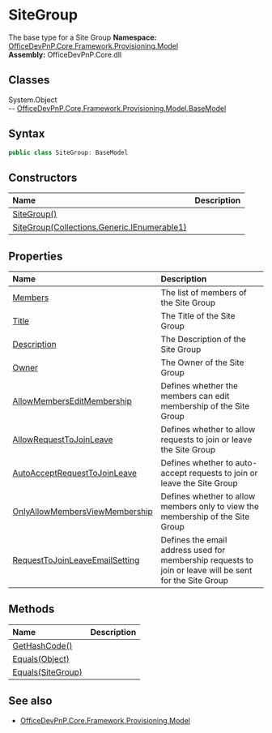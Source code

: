 # SiteGroup
The base type for a Site Group
**Namespace:** [OfficeDevPnP.Core.Framework.Provisioning.Model](OfficeDevPnP.Core.Framework.Provisioning.Model.md)  
**Assembly:** OfficeDevPnP.Core.dll  
## Classes
System.Object  
-- [OfficeDevPnP.Core.Framework.Provisioning.Model.BaseModel](OfficeDevPnP.Core.Framework.Provisioning.Model.BaseModel.md)
## Syntax
```C#
public class SiteGroup: BaseModel
```
## Constructors
|**Name**|**Description**|
|:-----|:-----|
| [SiteGroup()](SiteGroupconstructor1details.md) | 
| [SiteGroup(Collections.Generic.IEnumerable1<User>)](SiteGroupconstructor1details.md) | 
## Properties
|**Name**|**Description**|
|:-----|:-----|
| [Members](SiteGroup.Members.md) | The list of members of the Site Group
| [Title](SiteGroup.Title.md) | The Title of the Site Group
| [Description](SiteGroup.Description.md) | The Description of the Site Group
| [Owner](SiteGroup.Owner.md) | The Owner of the Site Group
| [AllowMembersEditMembership](SiteGroup.AllowMembersEditMembership.md) | Defines whether the members can edit membership of the Site Group
| [AllowRequestToJoinLeave](SiteGroup.AllowRequestToJoinLeave.md) | Defines whether to allow requests to join or leave the Site Group
| [AutoAcceptRequestToJoinLeave](SiteGroup.AutoAcceptRequestToJoinLeave.md) | Defines whether to auto-accept requests to join or leave the Site Group
| [OnlyAllowMembersViewMembership](SiteGroup.OnlyAllowMembersViewMembership.md) | Defines whether to allow members only to view the membership of the Site Group
| [RequestToJoinLeaveEmailSetting](SiteGroup.RequestToJoinLeaveEmailSetting.md) | Defines the email address used for membership requests to join or leave will be sent for the Site Group
## Methods
|**Name**|**Description**|
|:-----|:-----|
| [GetHashCode()](SiteGroupGetHashCode.md) | 
| [Equals(Object)](SiteGroupEqualsObject.md) | 
| [Equals(SiteGroup)](SiteGroupEqualsSiteGroup.md) | 
## See also
- [OfficeDevPnP.Core.Framework.Provisioning.Model](OfficeDevPnP.Core.Framework.Provisioning.Model.md)
